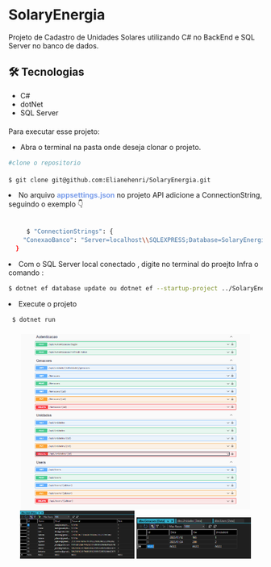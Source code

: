 # SolaryEnergia     


Projeto de Cadastro de Unidades Solares utilizando  C# no BackEnd e SQL Server no banco de dados.

<p style="margin-top: 20px">

<h2>🛠️ Tecnologias </h2>  
<ul>
    <li>C#</li>
    <li>dotNet</li>
    <li>SQL Server</li>
</ul>
<p style="margin-top: 20px">
<p>Para executar esse projeto: </p>
<ul>
         <li>Abra o terminal na pasta onde deseja clonar o projeto.</li>
</ul>

```` bash
#clone o repositorio

$ git clone git@github.com:Elianehenri/SolaryEnergia.git 
````
<li>No arquivo <b style="color:#7b9eeb">appsettings.json</b> no projeto API adicione 
a ConnectionString, seguindo o exemplo 👇</li><br>
         
```` bash
     $ "ConnectionStrings": {
    "ConexaoBanco": "Server=localhost\\SQLEXPRESS;Database=SolaryEnergia;Trusted_Connection=True;"
  }
 ````

  <li> Com o SQL Server local conectado , digite no terminal do proejto Infra o comando :</li>
 
   ```bash
   $ dotnet ef database update ou dotnet ef --startup-project ../SolaryEnergia.API/ database update
  ``` 
  <li>Execute o projeto<code></code></li>
  
   ```bash  
    $ dotnet run 
   ```
  <p style="margin-top: 20px"> 
<div align="center" width="100%">
<img class="logo-nav" height="45%" width="90%" src="/imagem.png" alt="img imagem">
<img class="logo-nav" height="45%" width="45%" src="imagem1.png" alt="img imagem1">
 
 <img class="logo-nav" height="22%" width="45%" src="imagem3.png" alt="img imagem3">
 </div>


